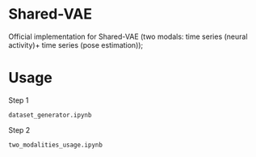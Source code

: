 # Shared-VAE
Official implementation for Shared-VAE (two modals: time series (neural activity)+ time series (pose estimation));  

# Usage
Step 1 
```
dataset_generator.ipynb
```
Step 2 
```
two_modalities_usage.ipynb
```

